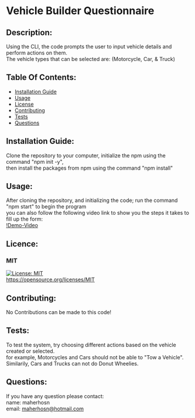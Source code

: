 # Vehicle Builder Questionnaire

## Description:
Using the CLI, the code prompts the user to input vehicle details and perform actions on them.<br> The vehicle types that can be selected are: (Motorcycle, Car, & Truck)

## Table Of Contents:
- [Installation Guide](#installation-guide)
- [Usage](#usage)
- [License](#license)
- [Contributing](#contributing)
- [Tests](#tests)
- [Questions](#questions)

## Installation Guide:
Clone the repository to your computer, initialize the npm using the command "npm init -y", <br>then install the packages from npm using the command "npm install"

## Usage: 
After cloning the repository, and initializing the code; run the command "npm start" to begin the program <br> you can also follow the following video link to show you the steps it takes to fill up the form: <br> [!Demo-Video](https://watch.screencastify.com/v/neH62U4x0QkVz1nlEx2t)

## Licence: <br>
### MIT <br>
[![License: MIT](https://img.shields.io/badge/License-MIT-yellow.svg)](https://opensource.org/licenses/MIT) <br>
https://opensource.org/licenses/MIT


## Contributing:
No Contributions can be made to this code!

## Tests:
To test the system, try choosing different actions based on the vehicle created or selected.<br> for example, Motorcycles and Cars should not be able to "Tow a Vehicle". <br> Similarily, Cars and Trucks can not do Donut Wheelies.

## Questions:
If you have any question please contact: <br>
name: maherhosn <br>
email: maherhosn@hotmail.com
  